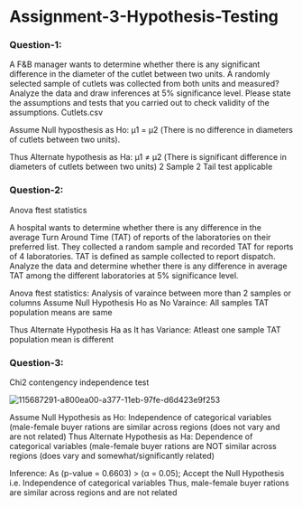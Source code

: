 # Assignment-3-Hypothesis-Testing
### Question-1:
A F&B manager wants to determine whether there is any significant difference in the diameter of the cutlet between two units. A randomly selected sample of cutlets was collected from both units and measured? Analyze the data and draw inferences at 5% significance level. Please state the assumptions and tests that you carried out to check validity of the assumptions. Cutlets.csv

Assume Null hyposthesis as Ho: μ1 = μ2 (There is no difference in diameters of cutlets between two units).

Thus Alternate hypothesis as Ha: μ1 ≠ μ2 (There is significant difference in diameters of cutlets between two units) 2 Sample 2 Tail test applicable

### Question-2:
Anova ftest statistics

A hospital wants to determine whether there is any difference in the average Turn Around Time (TAT) of reports of the laboratories on their preferred list. They collected a random sample and recorded TAT for reports of 4 laboratories. TAT is defined as sample collected to report dispatch. Analyze the data and determine whether there is any difference in average TAT among the different laboratories at 5% significance level.

Anova ftest statistics: Analysis of varaince between more than 2 samples or columns Assume Null Hypothesis Ho as No Varaince: All samples TAT population means are same

Thus Alternate Hypothesis Ha as It has Variance: Atleast one sample TAT population mean is different

### Question-3:

Chi2 contengency independence test

![115687291-a800ea00-a377-11eb-97fe-d6d423e9f253](https://user-images.githubusercontent.com/110719731/188441088-eb3ba4ad-4e5e-4173-baac-f7f5c71270a9.png)

Assume Null Hypothesis as Ho: Independence of categorical variables (male-female buyer rations are similar across regions (does not vary and are not related) Thus Alternate Hypothesis as Ha: Dependence of categorical variables (male-female buyer rations are NOT similar across regions (does vary and somewhat/significantly related)

Inference: As (p-value = 0.6603) > (α = 0.05); Accept the Null Hypothesis i.e. Independence of categorical variables Thus, male-female buyer rations are similar across regions and are not related
